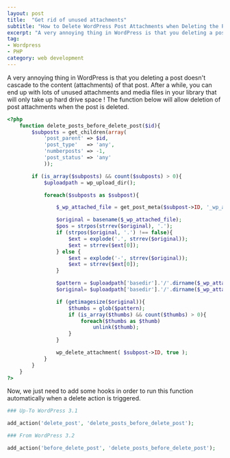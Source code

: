 ```yaml
---
layout: post
title:  "Get rid of unused attachments"
subtitle: "How to Delete WordPress Post Attachments when Deleting the Post ?"
excerpt: "A very annoying thing in WordPress is that you deleting a post doesn't cascade to the content (attachments) of that post. After a while, you can end up with lots of unused attachments and media files in your library that will only take up hard drive space"
tag:
- Wordpress
- PHP
category: web development
---
```


<figure style="display:none">
  <img src="/images/posts/wordpress.jpg" alt="quora-logo">
</figure>

A very annoying thing in WordPress is that you deleting a post doesn't cascade to the content (attachments) of that post. After a while, you can end up with lots of unused attachments and media files in your library that will only take up hard drive space ! The function below will allow deletion of post attachments when the post is deleted.

```php
<?php
    function delete_posts_before_delete_post($id){
        $subposts = get_children(array(
            'post_parent' => $id,
            'post_type'   => 'any',
            'numberposts' => -1,
            'post_status' => 'any'
            ));

        if (is_array($subposts) && count($subposts) > 0){
            $uploadpath = wp_upload_dir();

            foreach($subposts as $subpost){

                $_wp_attached_file = get_post_meta($subpost->ID, '_wp_attached_file', true);

                $original = basename($_wp_attached_file);
                $pos = strpos(strrev($original), '.');
                if (strpos($original, '.') !== false){
                    $ext = explode('.', strrev($original));
                    $ext = strrev($ext[0]);
                } else {
                    $ext = explode('-', strrev($original));
                    $ext = strrev($ext[0]);
                }

                $pattern = $uploadpath['basedir'].'/'.dirname($_wp_attached_file).'/'.basename($original, '.'.$ext).'-[0-9]*x[0-9]*.'.$ext;
                $original= $uploadpath['basedir'].'/'.dirname($_wp_attached_file).'/'.basename($original, '.'.$ext).'.'.$ext;

                if (getimagesize($original)){
                    $thumbs = glob($pattern);
                    if (is_array($thumbs) && count($thumbs) > 0){
                        foreach($thumbs as $thumb)
                            unlink($thumb);
                    }
                }

                wp_delete_attachment( $subpost->ID, true );
            }
        }
    }
?>
```

Now, we just need to add some hooks in order to run this function automatically when a delete action is triggered.

```php
### Up-To WordPress 3.1

add_action('delete_post', 'delete_posts_before_delete_post');

### From WordPress 3.2

add_action('before_delete_post', 'delete_posts_before_delete_post');
```